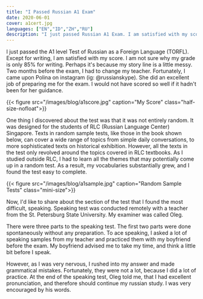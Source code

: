 ```yaml
---
title: "I Passed Russian A1 Exam"
date: 2020-06-01
cover: a1cert.jpg
languages: ["EN","ID","ZH","RU"]
description: "I just passed Russian A1 Exam. I am satisfied with my score. Two months before the exam..."
---
```


I just passed the A1 level Test of Russian as a Foreign Language (TORFL). 
Except for writing, I am satisfied with my score. I am not sure why my grade is only 85% 
for writing. 
Perhaps it's because my story line is a little messy. 
Two months before the exam, I had to change my teacher. Fortunately, I came upon Polina 
on instagram (ig: @russianskype). 
She did an excellent job of preparing me for the exam. 
I would not have scored so well if it hadn't been for her guidance. 


{{< figure src="/images/blog/a1score.jpg" caption="My Score" class="half-size-nofloat">}}

One thing I discovered about the test was that it was not entirely random. 
It was designed for the students of RLC (Russian Language Center) Singapore.
Texts in random sample tests, like those in the book shown below, can cover a wide range of topics from 
simple daily conversations, to more sophisticated texts on historical exhibition. 
However, 
all the texts in the test only revolved around the topics covered in RLC textbooks. 
As I studied outside RLC, I had to learn all the themes that 
may potentially come up in a random test. 
As a result, my vocabularies substantially grew, 
and I found the test easy to complete. 

{{< figure src="/images/blog/a1sample.jpg" caption="Random Sample Tests" class="mini-size">}}

Now, I'd like to share about the section of the test that I found the most difficult, speaking. 
Speaking test was conducted remotely with a teacher from the St. Petersburg State University. 
My examiner was called Oleg. 

There were three parts to the speaking test. The first two parts were done spontaneously 
without any preparation. 
To ace speaking, I asked a lot of speaking samples from my teacher and practiced them with 
my boyfriend before the exam. My boyfriend advised me to take my time, 
and think a little bit before I speak. 

However, as I was very nervous, I rushed into my answer and made grammatical mistakes. Fortunately, 
they were not a lot, because I did a lot of practice. 
At the end of the speaking test, Oleg told me, that I had excellent 
pronunciation, and therefore should continue my russian study. I was very encouraged by his words. 





 
